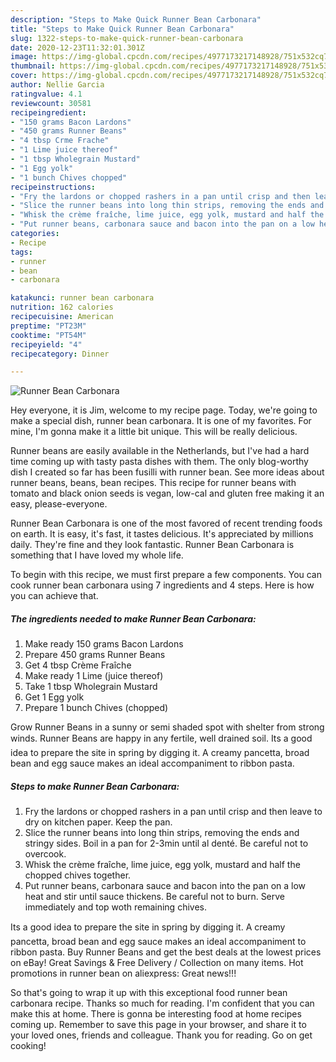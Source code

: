 ```yaml
---
description: "Steps to Make Quick Runner Bean Carbonara"
title: "Steps to Make Quick Runner Bean Carbonara"
slug: 1322-steps-to-make-quick-runner-bean-carbonara
date: 2020-12-23T11:32:01.301Z
image: https://img-global.cpcdn.com/recipes/4977173217148928/751x532cq70/runner-bean-carbonara-recipe-main-photo.jpg
thumbnail: https://img-global.cpcdn.com/recipes/4977173217148928/751x532cq70/runner-bean-carbonara-recipe-main-photo.jpg
cover: https://img-global.cpcdn.com/recipes/4977173217148928/751x532cq70/runner-bean-carbonara-recipe-main-photo.jpg
author: Nellie Garcia
ratingvalue: 4.1
reviewcount: 30581
recipeingredient:
- "150 grams Bacon Lardons"
- "450 grams Runner Beans"
- "4 tbsp Crme Frache"
- "1 Lime juice thereof"
- "1 tbsp Wholegrain Mustard"
- "1 Egg yolk"
- "1 bunch Chives chopped"
recipeinstructions:
- "Fry the lardons or chopped rashers in a pan until crisp and then leave to dry on kitchen paper. Keep the pan."
- "Slice the runner beans into long thin strips, removing the ends and stringy sides. Boil in a pan for 2-3min until al denté. Be careful not to overcook."
- "Whisk the crème fraîche, lime juice, egg yolk, mustard and half the chopped chives together."
- "Put runner beans, carbonara sauce and bacon into the pan on a low heat and stir until sauce thickens. Be careful not to burn. Serve immediately and top woth remaining chives."
categories:
- Recipe
tags:
- runner
- bean
- carbonara

katakunci: runner bean carbonara 
nutrition: 162 calories
recipecuisine: American
preptime: "PT23M"
cooktime: "PT54M"
recipeyield: "4"
recipecategory: Dinner

---
```



![Runner Bean Carbonara](https://img-global.cpcdn.com/recipes/4977173217148928/751x532cq70/runner-bean-carbonara-recipe-main-photo.jpg)

Hey everyone, it is Jim, welcome to my recipe page. Today, we're going to make a special dish, runner bean carbonara. It is one of my favorites. For mine, I'm gonna make it a little bit unique. This will be really delicious.

Runner beans are easily available in the Netherlands, but I&#39;ve had a hard time coming up with tasty pasta dishes with them. The only blog-worthy dish I created so far has been fusilli with runner bean. See more ideas about runner beans, beans, bean recipes. This recipe for runner beans with tomato and black onion seeds is vegan, low-cal and gluten free making it an easy, please-everyone.

Runner Bean Carbonara is one of the most favored of recent trending foods on earth. It is easy, it's fast, it tastes delicious. It's appreciated by millions daily. They're fine and they look fantastic. Runner Bean Carbonara is something that I have loved my whole life.


To begin with this recipe, we must first prepare a few components. You can cook runner bean carbonara using 7 ingredients and 4 steps. Here is how you can achieve that.

<!--inarticleads1-->

##### The ingredients needed to make Runner Bean Carbonara:

1. Make ready 150 grams Bacon Lardons
1. Prepare 450 grams Runner Beans
1. Get 4 tbsp Crème Fraîche
1. Make ready 1 Lime (juice thereof)
1. Take 1 tbsp Wholegrain Mustard
1. Get 1 Egg yolk
1. Prepare 1 bunch Chives (chopped)


Grow Runner Beans in a sunny or semi shaded spot with shelter from strong winds. Runner Beans are happy in any fertile, well drained soil. Its a good idea to prepare the site in spring by digging it. A creamy pancetta, broad bean and egg sauce makes an ideal accompaniment to ribbon pasta. 

<!--inarticleads2-->

##### Steps to make Runner Bean Carbonara:

1. Fry the lardons or chopped rashers in a pan until crisp and then leave to dry on kitchen paper. Keep the pan.
1. Slice the runner beans into long thin strips, removing the ends and stringy sides. Boil in a pan for 2-3min until al denté. Be careful not to overcook.
1. Whisk the crème fraîche, lime juice, egg yolk, mustard and half the chopped chives together.
1. Put runner beans, carbonara sauce and bacon into the pan on a low heat and stir until sauce thickens. Be careful not to burn. Serve immediately and top woth remaining chives.


Its a good idea to prepare the site in spring by digging it. A creamy pancetta, broad bean and egg sauce makes an ideal accompaniment to ribbon pasta. Buy Runner Beans and get the best deals at the lowest prices on eBay! Great Savings &amp; Free Delivery / Collection on many items. Hot promotions in runner bean on aliexpress: Great news!!! 

So that's going to wrap it up with this exceptional food runner bean carbonara recipe. Thanks so much for reading. I'm confident that you can make this at home. There is gonna be interesting food at home recipes coming up. Remember to save this page in your browser, and share it to your loved ones, friends and colleague. Thank you for reading. Go on get cooking!
